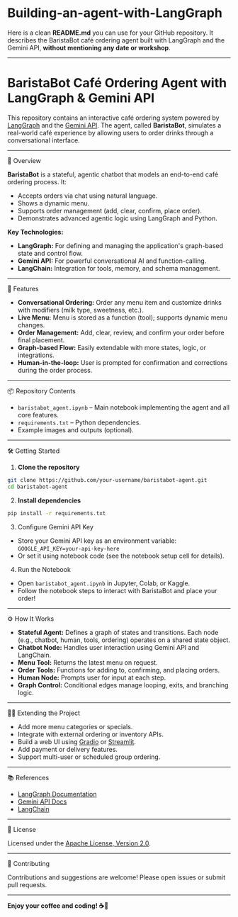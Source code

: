 # Building-an-agent-with-LangGraph

Here is a clean **README.md** you can use for your GitHub repository.
It describes the BaristaBot café ordering agent built with LangGraph and the Gemini API, **without mentioning any date or workshop**.

---

# BaristaBot Café Ordering Agent with LangGraph & Gemini API

This repository contains an interactive café ordering system powered by [LangGraph](https://www.langchain.com/langgraph) and the [Gemini API](https://ai.google.dev/). The agent, called **BaristaBot**, simulates a real-world café experience by allowing users to order drinks through a conversational interface.

---

 🚀 Overview

**BaristaBot** is a stateful, agentic chatbot that models an end-to-end café ordering process. It:

* Accepts orders via chat using natural language.
* Shows a dynamic menu.
* Supports order management (add, clear, confirm, place order).
* Demonstrates advanced agentic logic using LangGraph and Python.

**Key Technologies:**

* **LangGraph:** For defining and managing the application's graph-based state and control flow.
* **Gemini API:** For powerful conversational AI and function-calling.
* **LangChain:** Integration for tools, memory, and schema management.

---

 📝 Features

* **Conversational Ordering:** Order any menu item and customize drinks with modifiers (milk type, sweetness, etc.).
* **Live Menu:** Menu is stored as a function (tool); supports dynamic menu changes.
* **Order Management:** Add, clear, review, and confirm your order before final placement.
* **Graph-based Flow:** Easily extendable with more states, logic, or integrations.
* **Human-in-the-loop:** User is prompted for confirmation and corrections during the order process.

---

 📦 Repository Contents

* `baristabot_agent.ipynb` – Main notebook implementing the agent and all core features.
* `requirements.txt` – Python dependencies.
* Example images and outputs (optional).

---

 🛠️ Getting Started

 1. **Clone the repository**

```bash
git clone https://github.com/your-username/baristabot-agent.git
cd baristabot-agent
```

 2. **Install dependencies**

```bash
pip install -r requirements.txt
```

 3. Configure Gemini API Key

* Store your Gemini API key as an environment variable:
  `GOOGLE_API_KEY=your-api-key-here`
* Or set it using notebook code (see the notebook setup cell for details).

 4. Run the Notebook

* Open `baristabot_agent.ipynb` in Jupyter, Colab, or Kaggle.
* Follow the notebook steps to interact with BaristaBot and place your order!

---

 ⚙️ How It Works

* **Stateful Agent:** Defines a graph of states and transitions. Each node (e.g., chatbot, human, tools, ordering) operates on a shared state object.
* **Chatbot Node:** Handles user interaction using Gemini API and LangChain.
* **Menu Tool:** Returns the latest menu on request.
* **Order Tools:** Functions for adding to, confirming, and placing orders.
* **Human Node:** Prompts user for input at each step.
* **Graph Control:** Conditional edges manage looping, exits, and branching logic.

---

 🧑‍💻 Extending the Project

* Add more menu categories or specials.
* Integrate with external ordering or inventory APIs.
* Build a web UI using [Gradio](https://www.gradio.app/) or [Streamlit](https://streamlit.io/).
* Add payment or delivery features.
* Support multi-user or scheduled group ordering.

---

 📚 References

* [LangGraph Documentation](https://langchain-ai.github.io/langgraph/)
* [Gemini API Docs](https://ai.google.dev/)
* [LangChain](https://python.langchain.com/)

---

 📝 License

Licensed under the [Apache License, Version 2.0](https://www.apache.org/licenses/LICENSE-2.0).

---

 🤝 Contributing

Contributions and suggestions are welcome! Please open issues or submit pull requests.

---

**Enjoy your coffee and coding! ☕️🤖**


